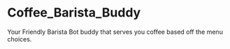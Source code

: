 # Coffee_Barista_Buddy
Your Friendly Barista Bot buddy that serves you coffee based off the menu choices.
